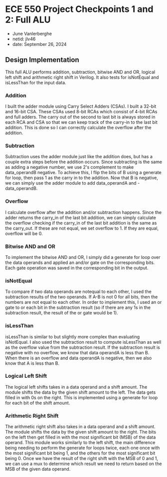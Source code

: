 # ECE 550 Project Checkpoints 1 and 2: Full ALU
- June Vanlerberghe
- netid: jlv46
- date: September 26, 2024

## Design Implementation
This full ALU performs addition, subtraction, bitwise AND and OR, logical left shift and arithmetic right shift in Verilog. It also tests for isNotEqual and isLessThan for the input data.

### Addition
I built the adder module using Carry Select Adders (CSAs). I built a 32-bit and 16-bit CSA. 
These CSAs used 8-bit RCAs which consist of 4-bit RCAs and full adders. The carry out of the second to last bit is always stored
in each RCA and CSA so that we can keep track of the carry-in to the last bit addition. This is done so I can correctly
calculate the overflow after the addition. 

### Subtraction
Subtraction uses the adder module just like the addition does, but has a couple extra steps before the addition occurs. Since subtracting is the same as adding a negative number, we use 2's complement to make data_operandB negative. To achieve this, I flip the bits of B using a generate for loop, then pass 1 as the carry in to the addition. Now that B is negative, we can simply use the adder module to add data_operandA and -data_operandB. 

### Overflow
I calculate overflow after the addition and/or subtraction happens. Since the adder returns the carry_in of the last bit addition, we can simply calculate the overflow checking if the carry_in of the last bit addition is the same as the carry_out. If these are not equal, we set overflow to 1. If they are equal, overflow will be 0.

### Bitwise AND and OR
To implement the bitwise AND and OR, I simply did a generate for loop over the data operands and applied an and/or gate on the corresponding bits. Each gate operation was saved in the corresponding bit in the output.

### isNotEqual
To compare if two data operands are notequal to each other, I used the subtraction results of the two operands. If A-B is not 0 for all bits, then the numbers are not equal to each other. In order to implement this, I used an or gate to or each bit in the subtraction result (so if there are any 1s in the subtraction result, the result of the or gate would be 1).

### isLessThan
isLessThan is similar to but slightly more complex than evaluating isNotEqual. I also used the subtraction result to compute isLessThan as well as the overflow value from the subtraction result. If the subtraction result is negative with no overflow, we know that data operandA is less than B. When there is an overflow and data operandA is negative, then we also know that A is less than B. 

### Logical Left Shift
The logical left shifts takes in a data operand and a shift amount. The module shifts the data by the given shift amount to the left. The data gets filled in with 0s on the right. This is implemented using a generate for loop for each bit of the shift amount. 

### Arithmetic Right Shift
The arithmetic right shift also takes in a data operand and a shift amount. The module shifts the data by the given shift amount to the right. The bits on the left then get filled in with the most significant bit (MSB) of the data operand. This module works similarly to the left shift, the main difference being needing to perform the generate for loops twice, each one once with the most significant bit being 1, and the others for the most significant bit being 0. Once we have the result of the right shift with the MSB of 0 and 1, we can use a mux to determine which result we need to return based on the MSB of the given data operand.
